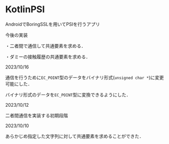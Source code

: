 # KotlinPSI

AndroidでBoringSSLを用いてPSIを行うアプリ

今後の実装

・二者間で通信して共通要素を求める．

・ダミーの接触履歴の共通要素を求める．

2023/10/16

通信を行うために``EC_POINT``型のデータをバイナリ形式(``unsigned char *``)に変更可能にした．

バイナリ形式のデータを``EC_POINT``型に変換できるようにした．

2023/10/12

二者間通信を実装する初期段階

2023/10/10

あらかじめ指定した文字列に対して共通要素を求めることができた．

